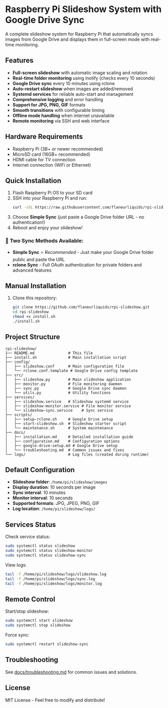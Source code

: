 # Raspberry Pi Slideshow System with Google Drive Sync

A complete slideshow system for Raspberry Pi that automatically syncs images from Google Drive and displays them in full-screen mode with real-time monitoring.

## Features

- **Full-screen slideshow** with automatic image scaling and rotation
- **Real-time folder monitoring** using inotify (checks every 10 seconds)
- **Google Drive sync** every 10 minutes using rclone
- **Auto-restart slideshow** when images are added/removed
- **Systemd services** for reliable auto-start and management
- **Comprehensive logging** and error handling
- **Support for JPG, PNG, GIF** formats
- **Smooth transitions** with configurable timing
- **Offline mode handling** when internet unavailable
- **Remote monitoring** via SSH and web interface

## Hardware Requirements

- Raspberry Pi (3B+ or newer recommended)
- MicroSD card (16GB+ recommended)
- HDMI cable for TV connection
- Internet connection (WiFi or Ethernet)

## Quick Installation

1. Flash Raspberry Pi OS to your SD card
2. SSH into your Raspberry Pi and run:
   ```bash
   curl -sSL https://raw.githubusercontent.com/flaneurliquids/rpi-slideshow/main/install.sh | bash
   ```
3. Choose **Simple Sync** (just paste a Google Drive folder URL - no authentication!)
4. Reboot and enjoy your slideshow!

### 🚀 **Two Sync Methods Available:**
- **Simple Sync** ⭐ *Recommended* - Just make your Google Drive folder public and paste the URL
- **rclone Sync** - Full OAuth authentication for private folders and advanced features

## Manual Installation

1. Clone this repository:
   ```bash
   git clone https://github.com/flaneurliquids/rpi-slideshow.git
   cd rpi-slideshow
   chmod +x install.sh
   ./install.sh
   ```

## Project Structure

```
rpi-slideshow/
├── README.md               # This file
├── install.sh              # Main installation script
├── config/
│   ├── slideshow.conf      # Main configuration file
│   └── rclone.conf.template # Google Drive config template
├── src/
│   ├── slideshow.py        # Main slideshow application
│   ├── monitor.py          # File monitoring daemon
│   ├── sync.py             # Google Drive sync daemon
│   └── utils.py            # Utility functions
├── services/
│   ├── slideshow.service   # Slideshow systemd service
│   ├── slideshow-monitor.service # File monitor service
│   └── slideshow-sync.service    # Sync service
├── scripts/
│   ├── setup-rclone.sh     # Google Drive setup
│   ├── start-slideshow.sh  # Slideshow starter script
│   └── maintenance.sh      # System maintenance
├── docs/
│   ├── installation.md     # Detailed installation guide
│   ├── configuration.md    # Configuration options
│   ├── google-drive-setup.md # Google Drive setup
│   └── troubleshooting.md  # Common issues and fixes
└── logs/                   # Log files (created during runtime)
```

## Default Configuration

- **Slideshow folder**: `/home/pi/slideshow/images`
- **Display duration**: 10 seconds per image
- **Sync interval**: 10 minutes
- **Monitor interval**: 10 seconds
- **Supported formats**: JPG, JPEG, PNG, GIF
- **Log location**: `/home/pi/slideshow/logs/`

## Services Status

Check service status:
```bash
sudo systemctl status slideshow
sudo systemctl status slideshow-monitor
sudo systemctl status slideshow-sync
```

View logs:
```bash
tail -f /home/pi/slideshow/logs/slideshow.log
tail -f /home/pi/slideshow/logs/sync.log
tail -f /home/pi/slideshow/logs/monitor.log
```

## Remote Control

Start/stop slideshow:
```bash
sudo systemctl start slideshow
sudo systemctl stop slideshow
```

Force sync:
```bash
sudo systemctl restart slideshow-sync
```

## Troubleshooting

See [docs/troubleshooting.md](docs/troubleshooting.md) for common issues and solutions.

## License

MIT License - Feel free to modify and distribute!
